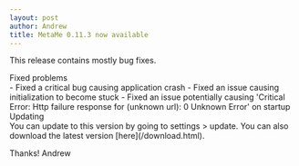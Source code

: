 ```yaml
---
layout: post
author: Andrew
title: MetaMe 0.11.3 now available
---
```

This release contains mostly bug fixes.

<div>Fixed problems</div>
- Fixed a critical bug causing application crash
- Fixed an issue causing initialization to become stuck
- Fixed an issue potentially causing 'Critical Error: Http failure response for (unknown url): 0 Unknown Error' on startup

<div>Updating</div>
You can update to this version by going to settings > update.  You can also download the latest version [here](/download.html).

Thanks!
Andrew